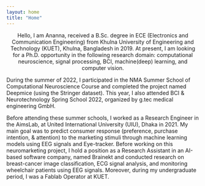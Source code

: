 ```yaml
---
layout: home
title: "Home"
---
```


<p align="center">
 Hello, I am Ananna, received a B.Sc. degree in ECE (Electronics and Communication Engineering) from Khulna University of Engineering and Technology (KUET), Khulna,
 Bangladesh in 2019. At present, I am looking for a Ph.D. opportunity in the following research domain: computational neuroscience, signal processing, BCI, machine(deep)
 learning, and computer vision.

 During the summer of 2022, I participated in the NMA Summer School of Computational Neuroscience Course and completed the project named Deepmice (using the Stringer
 dataset). This year, I also attended BCI & Neurotechnology Spring School 2022, organized by g.tec medical engineering GmbH.

 Before attending these summer schools, I worked as a Research Engineer in the AimsLab, at United International University (UIU), Dhaka in 2021. My main goal was to
 predict consumer response (preference, purchase intention, & attention) to the marketing stimuli through machine learning models using EEG signals and Eye-tracker. 
 Before working on this neuromarketing project, I hold a position as a Research Assistant in an AI-based software company, named Brainekt and conducted research on
 breast-cancer image classification,  ECG signal analysis, and monitoring wheelchair patients using EEG signals. Moreover, during my undergraduate period, I was a Fablab
 Operator at KUET.
 </p>
 
